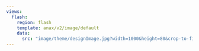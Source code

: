 ```yaml
---
views:
  flash:
    region: flash
    template: anax/v2/image/default
    data:
      src: "image/theme/designImage.jpg?width=1000&height=80&crop-to-fit&area=0,0,30,0"
---
```

